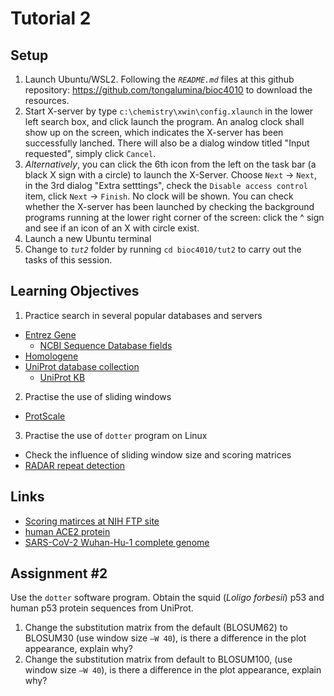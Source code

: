 # Tutorial 2

## Setup
1. Launch Ubuntu/WSL2. Following the _`README.md`_ files at this github repository: https://github.com/tongalumina/bioc4010 to download the resources.
3. Start X-server by type `c:\chemistry\xwin\config.xlaunch` in the lower left search box, and click launch the program. An analog clock shall show up on the screen, which indicates the X-server has been successfully lanched. There will also be a dialog window titled "Input requested", simply click `Cancel`.
4. _Alternatively_, you can click the 6th icon from the left on the task bar (a black X sign with a circle) to launch the X-Server. Choose `Next` → `Next`, in the 3rd dialog "Extra setttings", check the `Disable access control` item, click `Next` → `Finish`. No clock will be shown. You can check whether the X-server has been launched by checking the background programs running at the lower right corner of the screen: click the ^ sign and see if an icon of an X with circle exist.
5. Launch a new Ubuntu terminal
6. Change to _`tut2`_ folder by running `cd bioc4010/tut2` to carry out the tasks of this session.

## Learning Objectives
1. Practice search in several popular databases and servers
  * [Entrez Gene](https://www.ncbi.nlm.nih.gov/gene/)
    + [NCBI Sequence Database fields](https://www.ncbi.nlm.nih.gov/books/NBK49540/)
  * [Homologene](https://www.ncbi.nlm.nih.gov/homologene/)
  * [UniProt database collection](https://www.uniprot.org/database/)
    + [UniProt KB](https://www.uniprot.org/)
2. Practise the use of sliding windows
  * [ProtScale](https://web.expasy.org/protscale/)
3. Practise the use of `dotter` program on Linux
  * Check the influence of sliding window size and scoring matrices
  * [RADAR repeat detection](https://www.ebi.ac.uk/Tools/pfa/radar/)

## Links
- [Scoring matirces at NIH FTP site](https://ftp.ncbi.nlm.nih.gov/blast/matrices/)
- [human ACE2 protein](https://www.uniprot.org/uniprot/Q9BYF1.fasta)
- [SARS-CoV-2 Wuhan-Hu-1 complete genome](https://www.ncbi.nlm.nih.gov/nuccore/NC_045512.2)

## Assignment #2

Use the `dotter` software program. Obtain the squid (_Loligo forbesii_) p53 and human p53 protein sequences from UniProt. 
1. Change the substitution matrix from the default (BLOSUM62) to BLOSUM30 (use window size `–W 40`), is there a difference in the plot appearance, explain why?
2. Change the substitution matrix from default to BLOSUM100, (use window size `–W 40`), is there a difference in the plot appearance, explain why?

